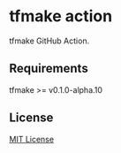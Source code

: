 # tfmake action

tfmake GitHub Action.

## Requirements

tfmake >= v0.1.0-alpha.10

## License

[MIT License](https://github.com/tfmake/tfmake/blob/main/LICENSE)
